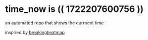 # time_now is (( 1722207600756 ))

an automated repo that shows the currnent time

inspired by [breakingheatmap](https://github.com/breakingheatmap/breakingheatmap)